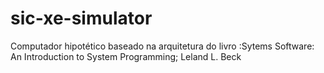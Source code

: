 # sic-xe-simulator
Computador hipotético baseado na  arquitetura do livro :Sytems Software: An Introduction to System  Programming; Leland L. Beck
